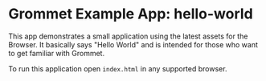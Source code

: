 # Grommet Example App: hello-world

This app demonstrates a small application using the latest assets for the Browser. It basically says "Hello World" and is intended for those who want to get familiar with Grommet.

To run this application open `index.html` in any supported browser.